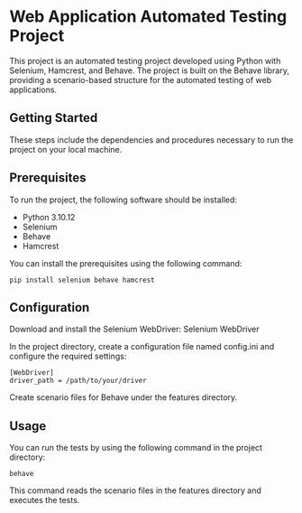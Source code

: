 # Web Application Automated Testing Project

This project is an automated testing project developed using Python with Selenium, Hamcrest, and Behave. 
The project is built on the Behave library, providing a scenario-based structure for the automated testing of web applications.

## Getting Started

These steps include the dependencies and procedures necessary to run the project on your local machine.

## Prerequisites

To run the project, the following software should be installed:

- Python 3.10.12
- Selenium
- Behave
- Hamcrest

You can install the prerequisites using the following command:
```
pip install selenium behave hamcrest
```
## Configuration

Download and install the Selenium WebDriver: Selenium WebDriver

In the project directory, create a configuration file named config.ini and configure the required settings:
```
[WebDriver]
driver_path = /path/to/your/driver
```
Create scenario files for Behave under the features directory.
## Usage

You can run the tests by using the following command in the project directory:
```
behave
```
This command reads the scenario files in the features directory and executes the tests.


